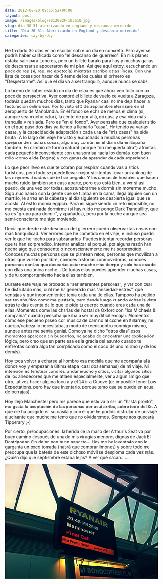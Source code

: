 ```yaml
---
date: 2012-08-20 09:36:52+00:00
layout: post
image: /images/blog/20120820-103610.jpg
slug: dia-30-31-aterrizando-en-england-y-descanso-merecido
title: 'Día 30-31: Aterrizando en England y descanso merecido'
categories: day-by-day
---
```


He tardado 30 días en no escribir sobre un día en concreto. Pero ayer se podría haber calificado como "el descanso del guerrero". En mis planes estaba salir para Londres, pero un billete barato para hoy y muchas ganas de descansar se apoderaron de mi plan. Así que aquí estoy, escuchando un poco de rap (sí, rap, me apetecía) mientras escribo estas líneas. Con una lista de cosas por hacer de 5 ítems de los cuales el primero es "Despertarme". Así que el día va a ser tranquilo, aunque nunca se sabe.

Lo bueno de haber estado un día de relax es que ahora veo todo con un poco de perspectiva. Ayer compré el billete de vuelo de vuelta a Zaragoza, todavía quedan muchos días, tanto que Ryanair casi no me deja hacer la facturación online esa. Por lo visto el 2 de septiembre aterrizaré en el aeropuerto de Mañolandia. En el fondo se echa de menos el clima (sí, aunque sea mucho calor), la gente de por allá, mi casa y esa vida más tranquila y relajada. Pero es "en el fondo". Ayer pensaba que cualquier sitio en el que paso dos días ya tiendo a llamarlo "casa". He tenido ya varias casas, y la capacidad de adaptación a cada una de "mis casas" ha sido brutal. A lo largo del viaje he visto y escuchado a muchas personas quejarse de muchas cosas, algo muy común en el día a día en España también. En cambio de forma natural (porque "no me queda otra") afrontas cada pequeño inconveniente con una sonrisa hacia los demás, con buen rollo (como el de Dogma) y con ganas de aprender de cada experiencia.

Lo que peor llevo es que te cobran por respirar cuando vas a sitios turísticos, pero todo se puede llevar mejor si intentas llevar un ranking de las mayores timadas que te han pegado. Y las camas de hostales que hacen mucho ruido también son caso aparte, pero eso está bien, a ver si así puedo, de una vez por todas, acostumbrarme a dormir sin moverme mucho. Sigo alucinando con la gente que se tumba en la cama, llega alguien con un martillo, le arrea en la cabeza y al día siguiente se despierta igual que se acostó. Al estilo momia egipcia. Para mí sigue siendo un reto imposible, no me cuesta casi nada dormirme (si hay ruido me pongo Dark Tranquillity, que ya es "grupo para dormir", y apañados), pero por la noche aunque sea semi-consciente me sigo moviendo.

Decía que desde este descanso del guerrero puedo observar las cosas con más tranquilidad. Ver errores que he cometido en el viaje, e incluso puedo ver lo que he hecho para subsanarlos. Puedes intentar recordar personas que te han sorprendido, intentar analizar el porqué, por alguna razón han hecho algo que consciente o inconscientemente me ha sorprendido. Conoces muchas personas que se plantean retos, personas que movilizan a otras, que vuelan por libre, conoces historias conmovedoras, conoces personas con las que desearías estar mucho más tiempo y sólo has estado con ellas una única noche... De todas ellas puedes aprender muchas cosas, y de tu comportamiento hacia ellas también.

Durante este viaje he probado a "ser diferentes personas", y ver con cuál he disfrutado más, cuál me ha generado más "ansiedad-estrés", qué ventajas y qué inconvenientes tenía cada una de ellas. Tampoco ha podido ser tan analítico como me gustaría, pero desde luego cuando echas la vista atrás te das cuenta de lo que te pide tu cuerpo cuando eres cada una de ellas. Momentos como las charlas del hostal de Oxford con "los Michaels & compañía" cuando pensaba que iba a ser muy difícil encajar. Momentos como ese pequeño paseo con música de camino al coche en Killarney, mi cuerpo/cabeza lo necesitaba, a modo de reencuentro conmigo mismo, aunque antes me sentía genial. Como ya he dicho "otros días" esos momentos aparecen sin buscarlos, no acabo de encontrar una explicación lógica, pero creo que en parte esa es la gracia del asunto cuando te enfrentas contra algo tan complicado como el coco de uno mismo (y de los demás).

Hoy toca volver a echarse al hombro esa mochila que me acompaña allá donde voy y empezar la última etapa (casi dos semanas) de mi viaje. Mi intención es turistear Londres, andar mucho y sitios, visitar algunos sitios de los alrededores que me atraen especialmente, ver a algún amigo que otro, tal vez hacer alguna locura y el 24 ir a Groove (es imposible tener Low Expectations, pero hay que intentarlo, porque temo que se quede en agua de borrajas).

Hoy dejo Manchester pero me parece que esto va a ser un "hasta pronto", me gusta la aceptación de las personas por aquí arriba, sobre todo del Sr. A que me ha acogido en su casita y con el que he podido disfrutar de un viaje alucinante que mucho me temo que no olvidaremos. Siempre nos quedará Tipperary ;-)

Por cierto, preocupaciones: la herida de la mano del Arthur's Seat va por buen camino después de una de mis cirugías menores dignas de Jack El Destripador. Sin dolor, con buen aspecto... Hoy me he levantado con la garganta un poco tomada (habrá que comprar limones) y sobre todo me preocupa que la batería de este dichoso móvil se desploma cada vez más. ¿Quién dijo que septiembre estaba lejos? A ver qué sacan.......

[![20120820-103610.jpg](/images/blog/20120820-103610.jpg)](/images/blog/20120820-103610.jpg)

